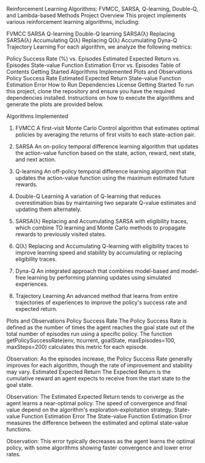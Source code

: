 Reinforcement Learning Algorithms: FVMCC, SARSA, Q-learning, Double-Q, and Lambda-based Methods
Project Overview
This project implements various reinforcement learning algorithms, including:

FVMCC
SARSA
Q-learning
Double-Q learning
SARSA(λ) Replacing
SARSA(λ) Accumulating
Q(λ) Replacing
Q(λ) Accumulating
Dyna-Q
Trajectory Learning
For each algorithm, we analyze the following metrics:

Policy Success Rate (%) vs. Episodes
Estimated Expected Return vs. Episodes
State-value Function Estimation Error vs. Episodes
Table of Contents
Getting Started
Algorithms Implemented
Plots and Observations
Policy Success Rate
Estimated Expected Return
State-value Function Estimation Error
How to Run
Dependencies
License
Getting Started
To run this project, clone the repository and ensure you have the required dependencies installed. Instructions on how to execute the algorithms and generate the plots are provided below.

Algorithms Implemented
1. FVMCC
A first-visit Monte Carlo Control algorithm that estimates optimal policies by averaging the returns of first visits to each state-action pair.

2. SARSA
An on-policy temporal difference learning algorithm that updates the action-value function based on the state, action, reward, next state, and next action.

3. Q-learning
An off-policy temporal difference learning algorithm that updates the action-value function using the maximum estimated future rewards.

4. Double-Q Learning
A variation of Q-learning that reduces overestimation bias by maintaining two separate Q-value estimates and updating them alternately.

5. SARSA(λ) Replacing and Accumulating
SARSA with eligibility traces, which combine TD learning and Monte Carlo methods to propagate rewards to previously visited states.

6. Q(λ) Replacing and Accumulating
Q-learning with eligibility traces to improve learning speed and stability by accumulating or replacing eligibility traces.

7. Dyna-Q
An integrated approach that combines model-based and model-free learning by performing planning updates using simulated experiences.

8. Trajectory Learning
An advanced method that learns from entire trajectories of experiences to improve the policy's success rate and expected return.

Plots and Observations
Policy Success Rate
The Policy Success Rate is defined as the number of times the agent reaches the goal state out of the total number of episodes run using a specific policy. The function getPolicySuccessRate(env, πcurrent, goalState, maxEpisodes=100, maxSteps=200) calculates this metric for each episode.

Observation: As the episodes increase, the Policy Success Rate generally improves for each algorithm, though the rate of improvement and stability may vary.
Estimated Expected Return
The Expected Return is the cumulative reward an agent expects to receive from the start state to the goal state.

Observation: The Estimated Expected Return tends to converge as the agent learns a near-optimal policy. The speed of convergence and final value depend on the algorithm's exploration-exploitation strategy.
State-value Function Estimation Error
The State-value Function Estimation Error measures the difference between the estimated and optimal state-value functions.

Observation: This error typically decreases as the agent learns the optimal policy, with some algorithms showing faster convergence and lower error rates.